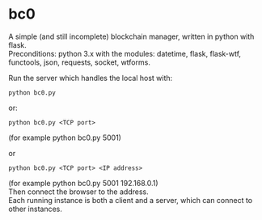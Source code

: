# bc0

A simple (and still incomplete) blockchain manager, written in python with flask.<br/>
Preconditions: python 3.x with the modules: datetime, flask, flask-wtf, functools, json, requests, socket, wtforms.

Run the server which handles the local host with:

    python bc0.py

or:

    python bc0.py <TCP port>

(for example python bc0.py 5001)

or

    python bc0.py <TCP port> <IP address>

(for example python bc0.py 5001 192.168.0.1)<br />
Then connect the browser to the address.<br />
Each running instance is both a client and a server, which can connect to other instances.
